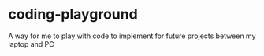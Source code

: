 # coding-playground
A way for me to play with code to implement for future projects between my laptop and PC

